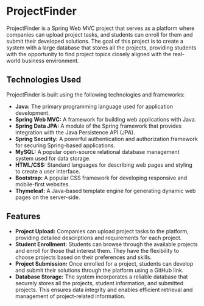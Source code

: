 # ProjectFinder

ProjectFinder is a Spring Web MVC project that serves as a platform where companies can upload project tasks, and students can enroll for them and submit their developed solutions. 
The goal of this project is to create a system with a large database that stores all the projects, providing students with the opportunity to find project topics closely aligned with the real-world business environment.

## Technologies Used
ProjectFinder is built using the following technologies and frameworks:
* **Java:** The primary programming language used for application development.
* **Spring Web MVC:** A framework for building web applications with Java.
* **Spring Data JPA:** A module of the Spring framework that provides integration with the Java Persistence API (JPA).
* **Spring Security:** A powerful authentication and authorization framework for securing Spring-based applications.
* **MySQL:** A popular open-source relational database management system used for data storage.
* **HTML/CSS:** Standard languages for describing web pages and styling to create a user interface.
* **Bootstrap:** A popular CSS framework for developing responsive and mobile-first websites.
* **Thymeleaf:** A Java-based template engine for generating dynamic web pages on the server-side.

## Features
* **Project Upload:** Companies can upload project tasks to the platform, providing detailed descriptions and requirements for each project.
* **Student Enrollment:** Students can browse through the available projects and enroll for those that interest them. They have the flexibility to choose projects based on their preferences and skills.
* **Project Submission:** Once enrolled for a project, students can develop and submit their solutions through the platform using a GitHub link.
* **Database Storage:** The system incorporates a reliable database that securely stores all the projects, student information, and submitted projects. This ensures data integrity and enables efficient retrieval and management of project-related information.


  
